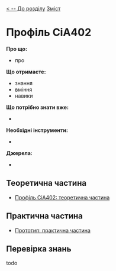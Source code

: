 [< -- До розділу](../README.md)         [Зміст](../../contents.md)

# Профіль CiA402

**Про що:**

- про 

**Що отримаєте:**

- знання 
- вміння 
- навики 

**Що потрібно знати вже:**

- 

**Необхідні інструменти:**

- 

**Джерела:** 

- 

## Теоретична частина

- [Профіль CiA402: теоретична частина](teor.md)

## Практична частина

- [Прототип: практична частина](lab.md)

## Перевірка знань

todo